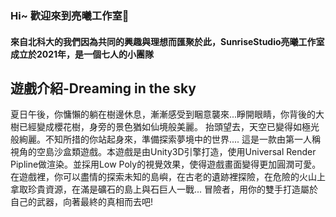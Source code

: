 ### Hi~ 歡迎來到亮曦工作室👋
<h4>來自北科大的我們因為共同的興趣與理想而匯聚於此，SunriseStudio亮曦工作室成立於2021年，是一個七人的小團隊</h4>
<h2>遊戲介紹-Dreaming in the sky</h2>
<h7>夏日午後，你慵懶的躺在樹邊休息，漸漸感受到睏意襲來...睜開眼睛，你背後的大樹已經變成櫻花樹，身旁的景色猶如仙境般美麗。 抬頭望去，天空已變得如極光般絢麗。不知所措的你站起身來，準備探索夢境中的世界.... 這是一款由第一人稱視角的空島沙盒類遊戲。本遊戲是由Unity3D引擎打造，使用Universal Render Pipline做渲染。並採用Low Poly的視覺效果，使得遊戲畫面變得更加圓潤可愛。 在遊戲裡，你可以盡情的探索未知的島嶼，在古老的遺跡裡探險，在危險的火山上拿取珍貴資源，在滿是礦石的島上與石巨人一戰... 冒險者，用你的雙手打造屬於自己的武器，向著最終的真相而去吧!</h7>
<!--
**SunriseGamedev/SunriseGamedev** is a ✨ _special_ ✨ repository because its `README.md` (this file) appears on your GitHub profile.

Here are some ideas to get you started:

- 🔭 I’m currently working on ...
- 🌱 I’m currently learning ...
- 👯 I’m looking to collaborate on ...
- 🤔 I’m looking for help with ...
- 💬 Ask me about ...
- 📫 How to reach me: ...
- 😄 Pronouns: ...
- ⚡ Fun fact: ...
-->
